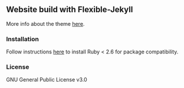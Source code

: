 ## Website build with Flexible-Jekyll

More info about the theme [here](https://github.com/artemsheludko/flexible-jekyll).

### Installation
Follow instructions [here](https://jekyllrb.com/docs/installation/windows/) to install Ruby < 2.6 for package compatibility.

### License

GNU General Public License v3.0
